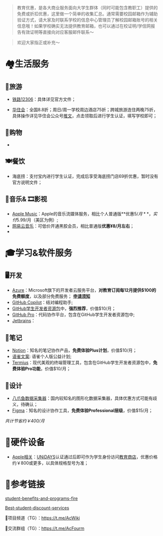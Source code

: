> 教育优惠，是各大商业服务面向大学生群体（同时可能包含教职工）提供的免费或折扣优惠，这里做一个简单的收集汇总。通常需要校园邮箱作为辅助验证方式，请大家及时联系学校的信息中心管理员了解校园邮箱账号的相关信息哦！如果学校确实无法提供教育邮箱，也可以通过在校证明/学信网报告有效证明等直接向对应客服邮件联系～

> 欢迎大家指正或补充～

# 🏘️生活服务

## 🚅旅游

- [铁路12306](https://kyfw.12306.cn/otn/gonggao/student.html)：具体详见官方文件；

- [华住会](https://www.hworld.com/)：全国8.8折；周日/周一学校周边酒店75折；跨城旅游连住两晚75折，具体操作详见华住会公众号[推文](https://mp.weixin.qq.com/s/YftM7f7WR2JQQPxx5godwg)，点击领取后进行学生认证，填写学校即可；

## 🏪购物

-

## 🍽️餐饮

- 海底捞：支付宝内进行学生认证，完成后享受海底捞门店69折优惠，暂时没有官方说明文件；

## 🎵音乐& 🎞️影视

- [Apple Music](https://www.apple.com/apple-music/#plans)：Apple的音乐流媒体服务，相比个人普通版**优惠$5/月**，实付$5.99/月（美区为例）;
- [网易云音乐](https://y.music.163.com/g/m/at/daydayup230505Astudyup?page=2ade783a2638439591ca02a78c0f85ca&extChannel=sms-3)：可低价开通黑胶会员，相比普通版**优惠¥8/月左右**；
-

# 🎓学习&软件服务

## 🖥️开发

- [Azure](https://azure.microsoft.com/zh-cn/free/students/)：Microsoft旗下的开发者云服务平台，**对教育订阅每12月提供$100的免费额度**，以及部分免费服务；
  **[申请须知](https://www.bilibili.com/read/cv22794294/)**
- [GitHub Copilot](https://github.com/features/copilot/plans?cft=copilot_li.features_copilot)：结对编程助手;
- [GitHub学生开发者资源包](https://education.github.com/pack)中，**强烈推荐**，价值$10/月；
- [GitHub Pro](https://docs.github.com/zh/get-started/learning-about-github/githubs-plans#github-pro)：代码协作平台，包含在GitHub学生开发者资源包中;
- [Jetbrains](https://www.jetbrains.com/zh-cn/community/education/#students)：

## 📒笔记

- [Notion](https://www.notion.so/product/notion-for-education)：知名的笔记协作产品，**免费体验Plus计划**，价值$10/月；
- [语雀文案](https://www.yuque.com/yuque/welfare/edu#zLvwf): 语雀个人版公益计划;
- [Termius](https://termius.com/education)：现代美观的终端管理工具，包含在GitHub学生开发者资源包中，**免费体验Pro功能**，价值$10/月；

## 🎨设计

- [八爪鱼数据采集器](https://www.bazhuayu.com/education)：国内较知名的图形化数据采集器，具体优惠方式可能有歧义，待确认；
- [Figma](https://www.figma.com/education/)：知名的设计协作工具，**免费体验Professional层级**，价值$15/月；

_共计节省约￥400/月_

# 📱硬件设备

- [Apple相关](https://www.apple.com/education/)：[UNiDAYS](https://www.myunidays.com/)认证通过后即可作为学生身份访问[教育商店](https://www.apple.com.cn/cn-edu/shop)，优惠价格约￥800或更多，以具体规格型号为准；

# 🔗参考链接

[student-benefits-and-programs-fire](https://github.com/dipakkr/A-to-Z-Resources-for-Students?tab=readme-ov-file#3-student-benefits-and-programs-fire)

[Best-student-discount-services](https://github.com/OpenGenus/Best-student-discount-services)

🔗项目频道（TG）：https://t.me/AcWiki

🔗交流群组（TG）：https://t.me/AcFourm
